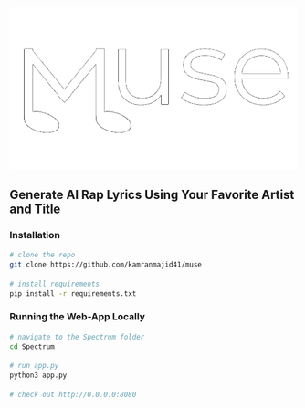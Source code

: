 ![alt text](https://github.com/kamranmajid41/muse/blob/main/muse.png)
## Generate AI Rap Lyrics Using Your Favorite Artist and Title

### Installation
```sh
# clone the repo
git clone https://github.com/kamranmajid41/muse

# install requirements
pip install -r requirements.txt
```

### Running the Web-App Locally

```sh
# navigate to the Spectrum folder 
cd Spectrum

# run app.py
python3 app.py

# check out http://0.0.0.0:8080
```
